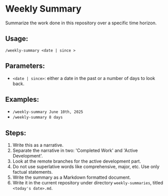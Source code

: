 # Weekly Summary

Summarize the work done in this repository over a specific time horizon.

## Usage:
`/weekly-summary <date | since >`

## Parameters:
- `<date | since>`: either a date in the past or a number of days to look back.

## Examples:
- `/weekly-summary June 10th, 2025`
- `/weekly-summary 8 days`

## Steps:
1. Write this as a narrative.
2. Separate the narrative in two: 'Completed Work' and 'Active Development'.
3. Look at the remote branches for the active development part.
4. Do not use superlative words like comprehensive, major, etc. Use only factual statements.
5. Write the summary as a Markdown formatted document.
6. Write it in the current repository under directory `weekly-summaries`, titled `<today's date>.md`.
